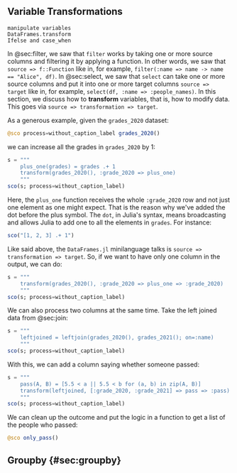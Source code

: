 ## Variable Transformations

```{=comment}
manipulate variables
DataFrames.transform
Ifelse and case_when
```

In @sec:filter, we saw that `filter` works by taking one or more source columns and filtering it by applying a function.
In other words, we saw that `source => f::Function` like in, for example, `filter(:name => name -> name == "Alice", df)`.
In @sec:select, we saw that `select` can take one or more source columns and put it into one or more target columns `source => target` like in, for example, `select(df, :name => :people_names)`.
In this section, we discuss how to **transform** variables, that is, how to modify data.
This goes via `source => transformation => target`.

As a generous example, given the `grades_2020` dataset:

```jl
@sco process=without_caption_label grades_2020()
```

we can increase all the grades in `grades_2020` by 1:

```jl
s = """
    plus_one(grades) = grades .+ 1
    transform(grades_2020(), :grade_2020 => plus_one)
    """
sco(s; process=without_caption_label)
```

Here, the `plus_one` function receives the whole `:grade_2020` row and not just one element as one might expect.
That is the reason why we've added the dot before the plus symbol.
The `dot`, in Julia's syntax, means broadcasting and allows Julia to add one to all the elements in `grades`.
For instance:

```jl
sco("[1, 2, 3] .+ 1")
```

Like said above, the `DataFrames.jl` minilanguage talks is `source => transformation => target`.
So, if we want to have only one column in the output, we can do:

```jl
s = """
    transform(grades_2020(), :grade_2020 => plus_one => :grade_2020)
    """
sco(s; process=without_caption_label)
```

We can also process two columns at the same time.
Take the left joined data from @sec:join:

```jl
s = """
    leftjoined = leftjoin(grades_2020(), grades_2021(); on=:name)
    """
sco(s; process=without_caption_label)
```

With this, we can add a column saying whether someone passed:

```jl
s = """
    pass(A, B) = [5.5 < a || 5.5 < b for (a, b) in zip(A, B)]
    transform(leftjoined, [:grade_2020, :grade_2021] => pass => :pass)
    """
sco(s; process=without_caption_label)
```

We can clean up the outcome and put the logic in a function to get a list of the people who passed:

```jl
@sco only_pass()
```

## Groupby {#sec:groupby}
